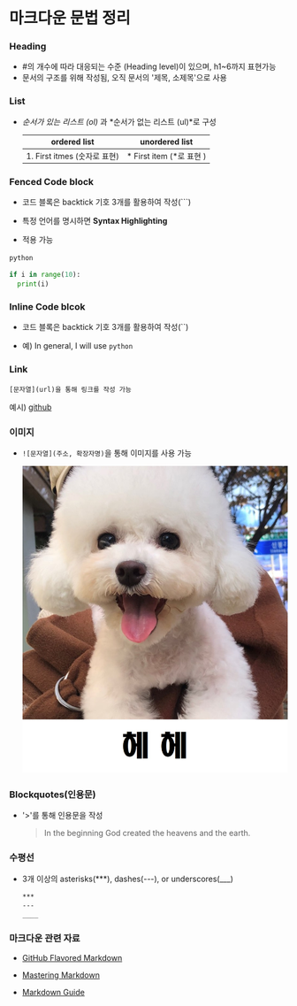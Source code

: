 # 마크다운 문법 정리

### Heading

* #의 개수에 따라 대응되는 수준 (Heading level)이 있으며, h1~6까지 표현가능
* 문서의 구조를 위해 작성됨, 오직 문서의 '제목, 소제목'으로 사용 



### List

* *순서가 있는 리스트 (ol)* 과 *순서가 없는 리스트 (ul)*로 구성

  |         ordered list         |      unordered list      |
  | :--------------------------: | :----------------------: |
  | 1. First itmes (숫자로 표현) | * First item (*로 표현 ) |

  

### Fenced Code block

* 코드 블록은 backtick 기호 3개를 활용하여 작성(```)

* 특정 언어를 명시하면 **Syntax Highlighting**

*  적용 가능 

  `python`

  ```python
  if i in range(10):
    print(i)
  ```

  

### Inline Code blcok

* 코드 블록은 backtick 기호 3개를 활용하여 작성(``)

* 예) In general, I will use `python`

  

### Link

```
[문자열](url)을 통해 링크를 작성 가능 
```

예시) [github](https://github.com/)



### 이미지

* `![문자열](주소, 확장자명)`을 통해 이미지를 사용 가능 

  ![dog](md-images/dog-8586503.jpeg)
  
  

### Blockquotes(인용문)

* '>'를 통해 인용문을 작성

  >  In the beginning God created the heavens and the earth.



### 수평선

* 3개 이상의 asterisks(***), dashes(---), or underscores(___)

  ```
  ***
  ---
  ____
  ```



### 마크다운 관련 자료

* [GitHub Flavored Markdown](https://github.github.com/gfm/)

* [Mastering Markdown](https://guides.github.com/features/mastering-markdown/)

* [Markdown Guide](https://www.markdownguide.org/)

  
